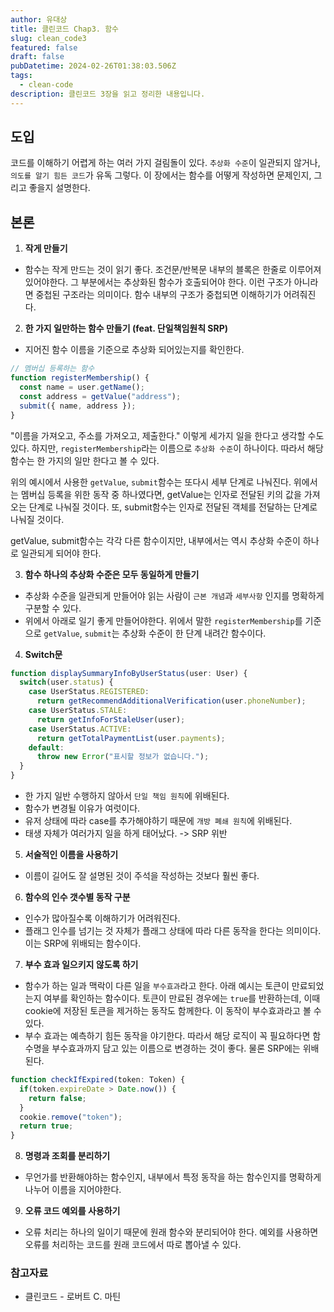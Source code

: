 ```yaml
---
author: 유대상
title: 클린코드 Chap3. 함수
slug: clean_code3
featured: false
draft: false
pubDatetime: 2024-02-26T01:38:03.506Z
tags:
  - clean-code
description: 클린코드 3장을 읽고 정리한 내용입니다.
---
```


## 도입

코드를 이해하기 어렵게 하는 여러 가지 걸림돌이 있다. `추상화 수준`이 일관되지 않거나, `의도를 알기 힘든 코드`가 유독 그렇다.
이 장에서는 함수를 어떻게 작성하면 문제인지, 그리고 좋을지 설명한다.

## 본론

1. **작게 만들기**

- 함수는 작게 만드는 것이 읽기 좋다. 조건문/반복문 내부의 블록은 한줄로 이루어져 있어야한다. 
그 부분에서는 추상화된 함수가 호출되어야 한다. 이런 구조가 아니라면 중첩된 구조라는 의미이다. 함수 내부의 구조가 중첩되면 이해하기가 어려줘진다.

2. **한 가지 일만하는 함수 만들기 (feat. 단일책임원칙 SRP)**

- 지어진 함수 이름을 기준으로 추상화 되어있는지를 확인한다. 

```typescript
// 멤버십 등록하는 함수
function registerMembership() {
  const name = user.getName();
  const address = getValue("address");
  submit({ name, address });
} 
```

"이름을 가져오고, 주소를 가져오고, 제출한다." 이렇게 세가지 일을 한다고 생각할 수도 있다. 
하지만, `registerMembership`라는 이름으로 `추상화 수준`이 하나이다.
따라서 해당 함수는 한 가지의 일만 한다고 볼 수 있다.

위의 예시에서 사용한 `getValue`, `submit`함수는 또다시 세부 단계로 나눠진다.
위에서는 멤버십 등록을 위한 동작 중 하나였다면, getValue는 인자로 전달된 키의 값을 가져오는 단계로 나눠질 것이다. 
또, submit함수는 인자로 전달된 객체를 전달하는 단계로 나눠질 것이다.

getValue, submit함수는 각각 다른 함수이지만, 내부에서는 역시 추상화 수준이 하나로 일관되게 되어야 한다.
 

3. **함수 하나의 추상화 수준은 모두 동일하게 만들기**

- 추상화 수준을 일관되게 만들어야 읽는 사람이 `근본 개념`과 `세부사항` 인지를 명확하게 구분할 수 있다.
- 위에서 아래로 일기 좋게 만들어야한다. 위에서 말한 `registerMembership`를 기준으로 `getValue`, `submit`는 추상화 수준이 한 단계 내려간 함수이다.

4. **Switch문**

```typescript
function displaySummaryInfoByUserStatus(user: User) {
  switch(user.status) {
    case UserStatus.REGISTERED:
      return getRecommendAdditionalVerification(user.phoneNumber);
    case UserStatus.STALE:
      return getInfoForStaleUser(user);
    case UserStatus.ACTIVE:
      return getTotalPaymentList(user.payments);
    default: 
      throw new Error("표시할 정보가 없습니다.");
  }
}
```

- 한 가지 일반 수행하지 않아서 `단일 책임 원칙`에 위배된다.
- 함수가 변경될 이유가 여럿이다.
- 유저 상태에 따라 case를 추가해야하기 때문에 `개방 폐쇄 원칙`에 위배된다.
- 태생 자체가 여러가지 일을 하게 태어났다. -> SRP 위반

5. **서술적인 이름을 사용하기**
- 이름이 길어도 잘 설명된 것이 주석을 작성하는 것보다 훨씬 좋다.

6. **함수의 인수 갯수별 동작 구분**
- 인수가 많아질수록 이해하기가 어려워진다.
- 플래그 인수를 넘기는 것 자체가 플래그 상태에 따라 다른 동작을 한다는 의미이다. 이는 SRP에 위배되는 함수이다.

7. **부수 효과 일으키지 않도록 하기**

- 함수가 하는 일과 맥락이 다른 일을 `부수효과`라고 한다. 아래 예시는 토큰이 만료되었는지 여부를 확인하는 함수이다. 토큰이 만료된 경우에는 `true`를 반환하는데, 이때 cookie에 저장된 토큰을 제거하는 동작도 함께한다.
이 동작이 부수효과라고 볼 수 있다.
- 부수 효과는 예측하기 힘든 동작을 야기한다. 따라서 해당 로직이 꼭 필요하다면 함수명을 부수효과까지 담고 있는 이름으로 변경하는 것이 좋다. 물론 SRP에는 위배된다.

```ts
function checkIfExpired(token: Token) {
  if(token.expireDate > Date.now()) {
    return false;  
  } 
  cookie.remove("token");
  return true;
}
```

8. **명령과 조회를 분리하기**
- 무언가를 반환해야하는 함수인지, 내부에서 특정 동작을 하는 함수인지를 명확하게 나누어 이름을 지어야한다.

9. **오류 코드 예외를 사용하기**
- 오류 처리는 하나의 일이기 때문에 원래 함수와 분리되어야 한다. 예외를 사용하면 오류를 처리하는 코드를 원래 코드에서 따로 뽑아낼 수 있다.

### 참고자료

- 클린코드 - 로버트 C. 마틴